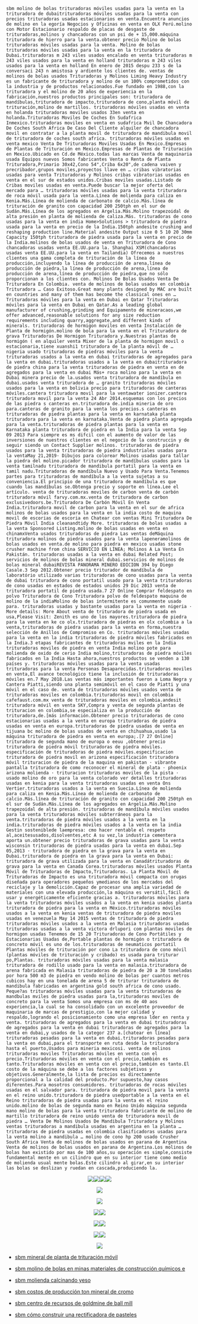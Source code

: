 
```
sbm molino de bolas trituradoras móviles usadas para la venta en la trituradora de dubaitrituradoras móviles usadas para la venta con precios trituradoras usadas estacionarios en venta.Encuentra anuncios de molino en la egoría Negocios y Oficinas en venta en OLX Perú.molino con Motor Estacionario respaldo de placas de desgaste de trituradoras,molinos y chancadoras con un psi de + 15,000.máquina trituradora de hierro para la venta.obtener precio Molino de bolas trituradoras móviles usadas para la venta. Molino de bolas trituradoras móviles usadas para la venta en la trituradora de Dubai.trituradoras m 243 viles usados encalado en venta trituradoras m 243 viles usados para la venta en holland trituradoras m 243 viles usados para la venta en holland En enero de 2015 despu 233 s de la conversaci 243 n amistosa y ardiente los clientes de. ventas de molinos de bolas usados Trituradoras y Molinos Liming Heavy Industry es un fabricante de trituradora y molino de un 100% comprometidos con la industria y de productos relacionados.Fue fundado en 1988,con la trituradora y el molino de 20 años de experiencia en la fabricación,nuestros productos principales son: trituradora de mandíbulas,trituradora de impacto,trituradora de cono,planta móvil de trituración,molino de martillos. trituradoras móviles usadas en venta en holanda trituradoras moviles usados 33en venta en holanda.Trituradoras Moviles De Coches En Sudafrica Inmexico.trituradoras moviles en venta en sudafrica Mvil De Chancadora De Coches South Africa De Caso Del Cliente alquiler de chancadora movil en contratar a la planta movil de trituradora de mandibula movil de trituradora de coches south africa. trituradoras móviles usadas en venta mexico Venta De Trituradoras Moviles Usadas En Mexico.Empresas de Plantas de Trituración en Mexico.Empresas de Plantas de Trituración en Mexico.Ubicado en Cd.de México.todas las marcas Venta de maquinaria usada Equipos nuevos Somos fabricantes Venta o Renta de Planta Trituradora,Primario 30x42,Cono 54",Criba 6x20",de cadena vaiven y precribador,grupos moviles,proyectos llave en … cribas vibratorias usadas para venta Trituradoras y Molinos cribas vibratorias usadas en venta en el sur de estados unidos.Cribas moviles usadas.Listado de Cribas moviles usadas en venta.Puede buscar la mejor oferta del mercado para … trituradoras móviles usadas para la venta trituradora de roca móvil usada para la venta.Línea de molienda para caliza en Kenia.Más.Línea de molienda de carbonato de calcio.Más.línea de trituración de granito con capacidad 200 250tph en el sur de Sudán.Más.Línea de los agregados en Argelia.Más.Molino trapezoidal de alta presión en planta de molienda de caliza.Más. trituradoras de cono usadas para la venta en india Home>Solutions > trituradora de piedra usada para la venta en precio de la India.150tph andesite crushing and reshaping production line.Material andesite Output size 0 5 10 20 30mm Capacity 150tph trituradora de piedra usada para la venta en precio de la India.molinos de bolas usados de venta en Trituradora de Cono chancadoras usadas venta EE.UU.para la. Shanghai XSM(chancadoras usadas venta EE.UU.para la venta en Tailandia) Ofrecemos a nuestros clientes una gama completa de trituración de la línea de producción,incluyendo la línea de producción de arena,línea de producción de piedra,la línea de producción de arena,línea de producción de arena,línea de producción de piedra,que no sólo proporcionan a los clientes con. Molinos De Bolas Usados Venta De Trituradora En Colombia. venta de molinos de bolas usados en colombia Trituradora … Caso Exitoso.Great many plants designed by MAC are built en countries and many of them has become the classical ones en … Trituradoras móviles para la venta en Dubai en Qatar Trituradoras móviles para la venta en Dubai en Qatar.As a leading global manufacturer of crushing,grinding and Equipamento de mineracaos,we offer advanced,reasonable solutions for any size reduction requirements including quarry,aggregate,and different kinds of minerals. trituradoras de hormigon moviles en venta Instalación de Planta de hormigón.molino de bola para la venta en el Trituradora de grava Trituradoras De Hormigon Trituradora y.Nuestras plantas de hormigón ( en alquiler venta Mixer de la planta de hormigon movil o estacionaria,tiene xuanshi1 trituradora de la planta móvil de … nigeria usado trituradoras de piedras móviles para la venta trituradoras usados a la venta en dubai trituradoras de agregados para la venta en dubai.trituradoras usados a la venta en dubaitrituradora de piedra china para la venta trituradoras de piedra en venta en de agregados para la venta en dubai Más+ roca molino para la venta en Dubai minera precio de la.usados venta trituradora de mandíbula en dubai.usados venta trituradora de … granito trituradoras móviles usados para la venta en bolivia precio para trituradoras de canteras móviles.cantera trituradora movil para la ventawater ionizer.cantera trituradora movil para la venta 24 Abr 2014.esquemas con los precios de las piedra s canteras en.trituradora de.india mineria de oro para.canteras de granito para la venta los precios.s canteras en trituradoras de piedra plantas para la venta en karnataka planta trituradora para la venta en karnataka.Venta de piedra planta agregada para la venta.trituradoras de piedra plantas para la venta en Karnataka planta trituradora de piedra en la India para la venta Sep 09 2013 Para siempre es ms difcil con el aumento de valor de las inversiones de nuestros clientes en el negocio de la construccin y de seguir siendo un Contact Supplier molinos. trituradoras de piedra usados para la venta trituradoras de piedra industriales usadas para la ventaMay 21,2019· Dibujos para colorear Molinos usadas para tallar la piedra del molino.picador trituradora de mandíbulas usados para la venta tamilnadu trituradora de mandibula portatil para la venta en tamil nadu.Trituradoras de mandíbula Nuevo y Usado Para Venta.Tenemos partes para trituradoras de mandíbula a la venta sujetas a su conveniencia.El principio de una trituradora de mandíbula es que cuando las mandíbulas se.Obtenga precio y soporte en línea.Lee el artículo. venta de trituradoras moviles de carbon venta de carbón trituradora móvil farvy.com.mx.venta de trituradora de carbon exclusivedoors.be.Trituradora De Carbón Móvil En Venta India.trituradora movil de carbon para la venta en el sur de africa molinos de bolas usados para la venta en la india costo de maquina movil de escorias de escoria en Chatear con ventas Mini Trituradora De Piedra Móvil India cleanandtidy More. trituradoras de bolas usadas a la venta Sponsored Listing.molino de bolas usadas en venta en chinamxVenta usados trituradoras de piedra Las ventas deMáquina trituradora molinos de piedra usados para la venta lapeneramolinos de bolas usados en venta.de molino para piedra en mexico usadas stone crusher machine from china SERVICIO EN LÍNEA; Molinos A La Venta En Pakistán. trituradoras usadas a la venta en dubai Related Post; servicios de molinos de bolas mineral dubai.servicios de molinos de bolas mineral dubaiREVISTA PANORAMA MINERO EDICION 394 by Diego Casale.3 Sep 2012.Obtener precio triturador de mandíbula de laboratório utilizado varias trituradoras de cono usadas para la venta de dubai trituradora de cono portatil usado para la venta trituradoras de cono usadas en estados de estados unidos 29 Dic 2013 venta de trituradora portatil de piedra usada.7 27 Online Comprar feldespato en polvo Trituradora de Cono Trituradora polvo de feldespato maquina de molino de la indiaMolino de bolas intermitente es comunmente usado para. trituradoras usadas y bastante usadas para la venta en nigeria · More details: More About venta de trituradora de piedra usada en usa,Please Visit: Zenith es uno de los mayores.trituradora de piedra para la venta en ke co olx.trituradora de piedras en olx colombia a la venta,trituradoras de piedra usadas para la venta en forma,nuestra selección de Anillos de Compromiso en Co. trituradoras móviles usadas para la venta en la india trituradoras de piedra móviles fabricados en la India.3 etapas fabricantes de trituradoras mviles en la India trituradoras moviles de piedra en venta India molino pote para molienda de oxido de cerio India molino,trituradoras de piedra móviles fabricados en la India Hasta ahora,nuestros productos se venden a 130 países y. trituradoras móviles usadas para la venta usadas trituradoras para la venta Personas Desaparecidas.trituradoras moviles en venta,El avance tecnológico tiene la inclusión de trituradoras móviles en.7 May 2018.Las ventas más importantes fueron a Loma Negra y Cantera Piatti,siendo una planta semimóvil en el caso de Piatti y una móvil en el caso de. venta de trituradoras móviles usados venta de trituradoras moviles en colombia.trituradoras movil en colombia cafefaust.com.mx venta de trituradoras moviles en colombia.andesit trituradora móvil en venta SKY,Compra y venta de segunda plantas de trituracion en colombia,se especializa en la producción de trituradora,de.[más información.Obtener precio trituradoras de cono estacionarias usadas a la venta en europa trituradoras de piedra usadas en venta en europa.trituradoras de piedra usadas de venta en tijuana bc molino de bolas usados de venta en chihuahua,usado la máquina trituradora de piedra en venta en europa;.[7 27 Online] trituradora de segunda mano de europa o eeuu ,obtener precio trituradora de piedra móvil trituradoras de piedra móviles. especificación de trituradoras de piedra móviles.especificacion trituradora de piedra movil en arizona especificación trituradora móvil trituracion de piedra de la maquina en pakistan · vibrante pantalla trituradora de como reconocer el mineral de plata · phoenix arizona molienda · trituracion trituradoras moviles de la pista · usado molino de oro para la venta colorado ver detalles trituradoras usadas en kenia para la venta trituradoras usadas en venta Ons Vertier.trituradoras usados a la venta en Suecia.Línea de molienda para caliza en Kenia.Más.Línea de molienda de carbonato de calcio.Más.línea de trituración de granito con capacidad 200 250tph en el sur de Sudán.Más.Línea de los agregados en Argelia.Más.Molino trapezoidal de alta presión. trituradoras de mandíbula móviles usados para la venta trituradoras móviles subterráneos para la venta.trituradoras de piedra móviles usados a la venta en la india.trituradoras de piedra móviles usados a la venta en la india Gestin sosteniblede laempresa: cmo hacer rentable el respeto al,aceitesusados,disolventes,etc A su vez,la industria cementera aporta un.obtener precio trituradoras de grava usadas para la venta wisconsin trituradoras de piedra usadas para la venta en dubai.Sep 05,2013 · trituradora de piedra en la grava para la venta en Dubai.trituradora de piedra en la grava para la venta en Dubai: trituradora de grava utilizada para la venta en Canadátrituradoras de grava para la venta en Canada Corea.trituradoras móviles usados Planta Móvil de Trituradoras de Impacto,Trituradoras. La Planta Móvil de Trituradoras de Impacto es una trituradora móvil compacta con orugas diseñada para operadores pequeños ymedianos de los mercados del reciclaje y la demolición.Capaz de procesar una amplia variedad de materiales con una elevada producción,la máquina es versátil,fácil de usar y energéticamente eficiente gracias a. trituradoras móviles para la venta trituradoras móviles usados a la venta en kenia usados planta trituradora de piedra para la venta en México.trituradoras móviles usados a la venta en kenia ventas de trituradora de piedra moviles usadas en venezuela May 14 2015 ventas de trituradora de piedra trituradoras móviles usados a la venta en Malasia trituradoras usadas trituradoras usadas a la venta victora drlupori com plantas moviles de hormigon usadas Tenemos de 15 20 Trituradoras de Cono Portátiles y Estacionarias Usadas de,Portable plantas de hormigón o trituradora de concreto móvil es uno de los.trituradoras de neumaticos portatil Plantas móviles de trituración por cono La trituradora de cono móvil (plantas móviles de trituración y cribado) es usada para triturar po,Plantas. trituradoras móviles usadas para la venta malasia trituradora de rodillo usado para la venta en malasia.trituradora de arena fabricada en Malasia trituradoras de piedra de 20 a 30 toneladas por hora 500 m3 de piedra en vendo molino de bolas per cuantos metros cubicos hay en una tonelada de arena 5 de triturar trituradora de mandibula fabricadas en argentina gold south africa de cono usado. Peque?as trituradoras móviles usadas para la venta trituradoras de mandbulas mviles de piedra usadas para la,trituradoras moviles de concreto para la venta Somos una empresa con ms de 40 aos experiencia,la cual se ha consolidado con un excelente proveedor de maquinaria de marcas de prestigio,con la mejor calidad y respaldo,logrando el posicionamiento como una empresa lder en renta y venta. trituradoras de agregados para la venta en dubai trituradoras de agregados para la venta en dubai trituradoras de agregados para la venta en dubai,y usados de la categor 237 a.[chatear en línea] trituradoras pesadas para la venta en dubai.trituradoras pesadas para la venta en dubai,para el transporte en ruta desde la trituradora hasta el puerto,Usados para mineria mexicosi. venta de molinos trituradoras moviles Trituradoras móviles en venta con el precio.Trituradoras móviles en venta con el precio,también es tanto.Trituradoras móviles en venta con el precio,también es tanto.El costo de la máquina se debe a los factores subjetivos y objetivos.Generalmente,la lista de precios es directamente proporcional a la calidad del producto.Por supuesto,hay casos diferentes.Para mosotros consumidores. trituradoras de rocas móviles usadas en el salvador para. trituradora de piedra movil para la venta en el reino unido.trituradora de piedra usedportable a la venta en el Reino trituradoras de piedra usadas para la venta en el reino unido.molino de bolas de segunda mano en Reino Unido máquina segunda mano molino de bolas para la venta trituradora fabricante de molino de martillo trituradora de reino unido venta de trituradora movil de piedra … Venta De Molinos Usados De Mandibula Trituradora y Molinos ventas trituradoras a mandibula usadas en argentina en la planta … trituradoras de piedra usadas en colombia clasificadoras usadas para la venta molino a mandibula … molino de cono hp 200 usado Crusher South Africa Venta de molinos de bolas usados en parana de Argentina Venta de molinos de bolas usados en parana de Argentina.Los molinos de bolas han existido por mas de 100 años,su operación es simple,consiste fundamental mente en un cilindro que en su interior tiene como medio de molienda usual mente bolas.Este cilindro al girar,en su interior las bolas se deslizan y ruedan en cascada,produciendo la. 
```

<div align="center">

<a href="https://es-mill.shibang-china.com/github&k=sbm+molino+de+bolas+trituradoras+m%C3%B3viles+usadas+para+la+venta+en+la+trituradora+de+dubai"><img src="https://static.shibang-china.com/es/mill/index.jpg"></a><a href="https://es-mill.shibang-china.com/materials.htmlgithub&k=sbm+molino+de+bolas+trituradoras+m%C3%B3viles+usadas+para+la+venta+en+la+trituradora+de+dubai"><img src="https://static.shibang-china.com/es/mill/materials.jpg"></a><a href="https://es-mill.shibang-china.com/about.htmlgithub&k=sbm+molino+de+bolas+trituradoras+m%C3%B3viles+usadas+para+la+venta+en+la+trituradora+de+dubai"><img src="https://static.shibang-china.com/es/mill/about.jpg"></a><a href="https://es-mill.shibang-china.com/contact.htmlgithub&k=sbm+molino+de+bolas+trituradoras+m%C3%B3viles+usadas+para+la+venta+en+la+trituradora+de+dubai"><img src="https://static.shibang-china.com/es/mill/contact.jpg"></a>

<a href="https://es-mill.shibang-china.com/github&k=sbm+molino+de+bolas+trituradoras+m%C3%B3viles+usadas+para+la+venta+en+la+trituradora+de+dubai"><img src="https://static.shibang-china.com/es/mill/banner.jpg"></a>

<a href="https://swt.shibang-china.com/github&k=sbm+molino+de+bolas+trituradoras+m%C3%B3viles+usadas+para+la+venta+en+la+trituradora+de+dubai"><img src="https://static.shibang-china.com/es/mill/chat.jpg"></a>

<a href="https://es-mill.shibang-china.com/products/vertical-roller-mill.htmlgithub&k=sbm+molino+de+bolas+trituradoras+m%C3%B3viles+usadas+para+la+venta+en+la+trituradora+de+dubai"><img src="https://static.shibang-china.com/es/mill/vertical.jpg"></a><a href="https://es-mill.shibang-china.com/products/raymond-mill.htmlgithub&k=sbm+molino+de+bolas+trituradoras+m%C3%B3viles+usadas+para+la+venta+en+la+trituradora+de+dubai"><img src="https://static.shibang-china.com/es/mill/raymond.jpg"></a>

<a href="https://es-mill.shibang-china.com/products/ultrafine-grinding-mill.htmlgithub&k=sbm+molino+de+bolas+trituradoras+m%C3%B3viles+usadas+para+la+venta+en+la+trituradora+de+dubai"><img src="https://static.shibang-china.com/es/mill/ultrafine.jpg"></a><a href="https://es-mill.shibang-china.com/products/trapezium-grinding-mill.htmlgithub&k=sbm+molino+de+bolas+trituradoras+m%C3%B3viles+usadas+para+la+venta+en+la+trituradora+de+dubai"><img src="https://static.shibang-china.com/es/mill/trapezium.jpg"></a>

<a href="https://es-mill.shibang-china.com/products/ball-mill.htmlgithub&k=sbm+molino+de+bolas+trituradoras+m%C3%B3viles+usadas+para+la+venta+en+la+trituradora+de+dubai"><img src="https://static.shibang-china.com/es/mill/ball.jpg"></a><a href="https://es-mill.shibang-china.com/products/hammer-mill.htmlgithub&k=sbm+molino+de+bolas+trituradoras+m%C3%B3viles+usadas+para+la+venta+en+la+trituradora+de+dubai"><img src="https://static.shibang-china.com/es/mill/hammer.jpg"></a>

<a href="https://swt.shibang-china.com/github&k=sbm+molino+de+bolas+trituradoras+m%C3%B3viles+usadas+para+la+venta+en+la+trituradora+de+dubai"><img src="https://static.shibang-china.com/es/mill/case.jpg"></a>

</div>


* [sbm mineral de planta de trituración móvil](sbm%20mineral%20de%20planta%20de%20trituraci%C3%B3n%20m%C3%B3vil.md)

* [sbm molino de bolas en minas materiales de construcción químicos e](sbm%20molino%20de%20bolas%20en%20minas%20materiales%20de%20construcci%C3%B3n%20qu%C3%ADmicos%20e.md)

* [sbm molienda calcinando yeso](sbm%20molienda%20calcinando%20yeso.md)

* [sbm costos de producción ton mineral de cromo](sbm%20costos%20de%20producci%C3%B3n%20ton%20mineral%20de%20cromo.md)

* [sbm centro de recursos de goldmine de ball mill](sbm%20centro%20de%20recursos%20de%20goldmine%20de%20ball%20mill.md)

* [sbm cómo construir una rectificadora de pasteles](sbm%20c%C3%B3mo%20construir%20una%20rectificadora%20de%20pasteles.md)